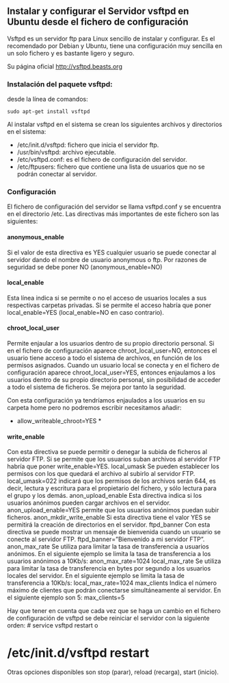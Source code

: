 ## Instalar y configurar el Servidor vsftpd en Ubuntu desde el fichero de configuración 
Vsftpd es un servidor ftp para Linux sencillo de instalar y configurar. Es el recomendado por Debian y Ubuntu, tiene una configuración muy sencilla en un solo fichero y es bastante ligero y seguro.

Su página oficial http://vsftpd.beasts.org

### Instalación del paquete vsftpd: 

desde la línea de comandos:
```
sudo apt-get install vsftpd
```
Al instalar vsftpd en el sistema se crean los siguientes archivos y directorios en el sistema: 

- /etc/init.d/vsftpd: fichero que inicia el servidor ftp. 
- /usr/bin/vsftpd: archivo ejecutable. 
- /etc/vsftpd.conf: es el fichero de configuración del servidor. 
- /etc/ftpusers: fichero que contiene una lista de usuarios que no se podrán conectar al servidor. 

### Configuración
El fichero de configuración del servidor se llama vsftpd.conf y se encuentra en el directorio /etc. Las directivas más importantes de este fichero son las siguientes: 
#### anonymous_enable 
Si el valor de esta directiva es YES cualquier usuario se puede conectar al servidor dando el nombre de usuario anonymous o ftp. Por razones de seguridad se debe poner NO (anonymous_enable=NO) 
#### local_enable 
Esta línea indica si se permite o no el acceso de usuarios locales a sus respectivas carpetas privadas. Si se permite el acceso habría que poner 
local_enable=YES (local_enable=NO en caso contrario). 
#### chroot_local_user 
Permite enjaular a los usuarios dentro de su propio directorio personal. Si en el fichero de configuración aparece chroot_local_user=NO, entonces el usuario tiene acceso a todo el sistema de archivos, en función de los permisos asignados. Cuando un usuario local se conecta y en el fichero de configuración aparece chroot_local_user=YES, entonces enjaulamos a los usuarios dentro de su propio directorio personal, sin posibilidad de acceder a todo el sistema de ficheros. Se mejora por tanto la seguridad.

Con esta configuración ya tendríamos enjaulados a los usuarios en su carpeta home pero no podremos escribir necesitamos añadir:
* allow_writeable_chroot=YES *
 
#### write_enable 
Con esta directiva se puede permitir o denegar la subida de ficheros al servidor FTP. Si se permite que los usuarios suban archivos al servidor FTP habría que poner write_enable=YES. 
local_umask 
Se pueden establecer los permisos con los que quedará el archivo al subirlo al servidor FTP. local_umask=022 indicará que los permisos de los archivos serán 644, es decir, lectura y escritura para el propietario del fichero, y sólo lectura para el grupo y los demás. 
anon_upload_enable 
Esta directiva indica si los usuarios anónimos pueden cargar archivos en el servidor. anon_upload_enable=YES permite que los usuarios anónimos puedan subir ficheros. 
anon_mkdir_write_enable 
Si esta directiva tiene el valor YES se permitirá la creación de directorios en el servidor. 
ftpd_banner 
Con esta directiva se puede mostrar un mensaje de bienvenida cuando un usuario se conecte al servidor FTP. ftpd_banner=”Bienvenido a mi servidor FTP”. 
anon_max_rate 
Se utiliza para limitar la tasa de transferencia a usuarios anónimos. En el siguiente ejemplo se limita la tasa de transferencia a los usuarios anónimos a 10Kb/s: 
anon_max_rate=1024 
local_max_rate 
Se utiliza para limitar la tasa de transferencia en bytes por segundo a los usuarios locales del servidor. En el siguiente ejemplo se limita la tasa de transferencia a 10Kb/s: 
local_max_rate=1024 
max_clients 
Indica el número máximo de clientes que podrán conectarse simultáneamente al servidor. En el siguiente ejemplo son 5: max_clients=5 

Hay que tener en cuenta que cada vez que se haga un cambio en el fichero de configuración de vsftpd se debe reiniciar el servidor con la siguiente orden: 
	# service vsftpd restart  o
# /etc/init.d/vsftpd restart

Otras opciones disponibles son stop (parar), reload (recarga), start (inicio).
